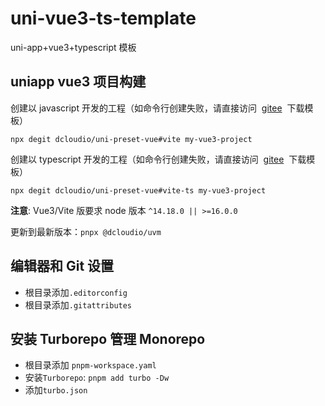 # uni-vue3-ts-template

uni-app+vue3+typescript 模板

## uniapp vue3 项目构建

创建以 javascript 开发的工程（如命令行创建失败，请直接访问  [gitee](https://gitee.com/dcloud/uni-preset-vue/repository/archive/vite.zip)  下载模板）

```
npx degit dcloudio/uni-preset-vue#vite my-vue3-project
```

创建以 typescript 开发的工程（如命令行创建失败，请直接访问  [gitee](https://gitee.com/dcloud/uni-preset-vue/repository/archive/vite-ts.zip)  下载模板）

```
npx degit dcloudio/uni-preset-vue#vite-ts my-vue3-project
```

**注意**: Vue3/Vite 版要求 node 版本 `^14.18.0 || >=16.0.0`

更新到最新版本：`pnpx @dcloudio/uvm`

## 编辑器和 Git 设置

- 根目录添加`.editorconfig`
- 根目录添加`.gitattributes`

## 安装 Turborepo 管理 Monorepo

- 根目录添加 `pnpm-workspace.yaml`
- 安装`Turborepo`: `pnpm add turbo -Dw`
- 添加`turbo.json`
